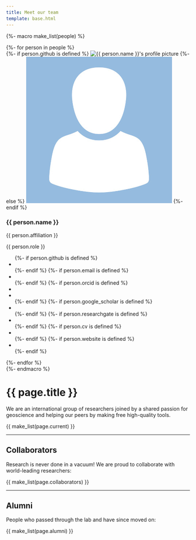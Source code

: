```yaml
---
title: Meet our team
template: base.html
---
```


<!-- This macro makes the list of people with links and icons -->
{%- macro make_list(people) %}
  <div class="row gy-3 gx-5 my-5">
    {%- for person in people %}
      <div class="col-12 col-sm-6 col-md-4 d-flex align-items-stretch">
        <div class="card">
          {%- if person.github is defined %}
            <img class="card-img-top" src="https://github.com/{{ person.github }}.png" alt="{{ person.name }}'s profile picture">
          {%- else %}
            <img class="card-img-top" src="/images/avatar-placeholder.jpg" alt="{{ person.name }}'s profile picture">
          {%- endif %}
          <div class="card-body text-center">
            <h3 class="card-title fs-4">{{ person.name }}</h3>
            <p class="card-text fs-6 mb-1 text-muted">{{ person.affiliation }}</p>
            <p class="card-text fs-6 mb-1 text-muted">{{ person.role }}</p>
            <ul class="fa-ul list-inline ms-0 fs-5 mb-1">
              {%- if person.github is defined %}
              <li class="list-inline-item">
                <a href="https://github.com/{{ person.github }}"
                   aria-label="GitHub" title="GitHub" target="_blank">
                   <i class="fab fa-github" aria-hidden="true"></i>
                </a>
              </li>
              {%- endif %}
              {%- if person.email is defined %}
              <li class="list-inline-item">
                <a href="mailto:{{ person.email }}"
                   aria-label="email" title="email" target="_blank">
                   <i class="fa fa-envelope-open" aria-hidden="true"></i>
                </a>
              </li>
              {%- endif %}
              {%- if person.orcid is defined %}
              <li class="list-inline-item">
                <a href="https://orcid.org/{{ person.orcid }}"
                   aria-label="ORCID" title="ORCID" target="_blank">
                   <i class="ai ai-orcid" aria-hidden="true"></i>
                </a>
              </li>
              <li class="list-inline-item">
                <a href="https://impactstory.org/u/{{ person.orcid }}"
                   aria-label="ImpactStory" title="ImpactStory" target="_blank">
                   <i class="ai ai-impactstory" aria-hidden="true"></i>
                </a>
              </li>
              {%- endif %}
              {%- if person.google_scholar is defined %}
              <li class="list-inline-item">
                <a href="{{ person.google_scholar }}"
                   aria-label="Google Scholar" title="Google Scholar" target="_blank">
                   <i class="ai ai-google-scholar" aria-hidden="true"></i>
                </a>
              </li>
              {%- endif %}
              {%- if person.researchgate is defined %}
              <li class="list-inline-item">
                <a href="{{ person.researchgate }}"
                   aria-label="ResearchGate" title="ResearchGate" target="_blank">
                   <i class="ai ai-researchgate" aria-hidden="true"></i>
                </a>
              </li>
              {%- endif %}
              {%- if person.cv is defined %}
              <li class="list-inline-item">
                <a href="{{ person.cv }}"
                   aria-label="CV" title="CV" target="_blank">
                   <i class="ai ai-cv" aria-hidden="true"></i>
                </a>
              </li>
              {%- endif %}
              {%- if person.website is defined %}
              <li class="list-inline-item">
                <a href="{{ person.website }}"
                   aria-label="Website" title="Website" target="_blank">
                   <i class="fa fa-external-link-square-alt" aria-hidden="true"></i>
                </a>
              </li>
              {%- endif %}
            </ul>
          </div>
        </div>
      </div>
    {%- endfor %}
  </div>
{%- endmacro %}


<!-- This is where the page source starts -->

# {{ page.title }}

<p class="lead">
We are an international group of researchers joined by a shared passion for
geoscience and helping our peers by making free high-quality tools.
</p>

{{ make_list(page.current) }}

<hr class="mb-5">

## Collaborators

Research is never done in a vacuum! We are proud to collaborate with
world-leading researchers:

{{ make_list(page.collaborators) }}

<hr class="mb-5">

## Alumni

People who passed through the lab and have since moved on:

{{ make_list(page.alumni) }}
